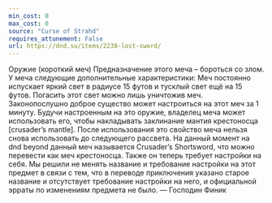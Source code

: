 ```yaml
---
min_cost: 0
max_cost: 0
source: "Curse of Strahd"
requires_attunement: False
url: https://dnd.su/items/2238-lost-sword/
---
```


Оружие (короткий меч)
Предназначение этого меча – бороться со злом.
У меча следующие дополнительные характеристики:
Меч постоянно испускает яркий свет в радиусе 15 футов и тусклый свет ещё на 15 футов. Погасить этот свет можно лишь уничтожив меч.
Законопослушно доброе существо может настроиться на этот меч за 1 минуту.
Будучи настроенным на это оружие, владелец меча может использовать его, чтобы накладывать заклинание мантия крестоносца [crusader’s mantle]. После использования это свойство меча нельзя снова использовать до следующего рассвета.
На данный момент на dnd beyond данный меч называется Crusader’s Shortsword, что можно перевести как меч крестоносца. Также он теперь требует настройки на себя. Мы решили не менять название и требование настройки на этот предмет в связи с тем, что в переводе приключения указано старое название и отсутствует требование настройки на него, и официальной эрраты по изменениям предмета не было. — Господин Финик